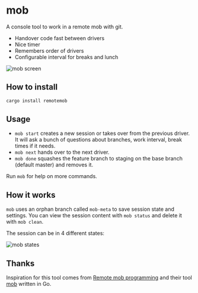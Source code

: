 # mob

A console tool to work in a remote mob with git.

* Handover code fast between drivers
* Nice timer
* Remembers order of drivers
* Configurable interval for breaks and lunch

![mob screen](https://github.com/afajl/mob/raw/master/screen.gif)

## How to install
```bash
cargo install remotemob
```


## Usage 
- `mob start` creates a new session or takes over from the
  previous driver. It will ask a bunch of questions about
  branches, work interval, break times if it needs.
- `mob next` hands over to the next driver.
- `mob done` squashes the feature branch to staging on the base branch
  (default master) and removes it.

Run `mob` for help on more commands.


## How it works
`mob` uses an orphan branch called `mob-meta` to save session
state and settings. You can view the session content with `mob
status` and delete it with `mob clean`.

The session can be in 4 different states:

![mob states](https://github.com/afajl/mob/raw/master/state.svg)


## Thanks
Inspiration for this tool comes from [Remote mob
programming](https://www.remotemobprogramming.org/) and their tool
[mob](https://github.com/remotemobprogramming/mob) written in Go.
